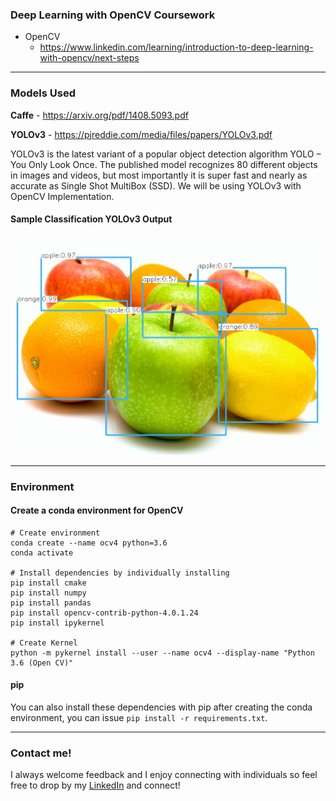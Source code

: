### Deep Learning with OpenCV Coursework

* OpenCV
  + https://www.linkedin.com/learning/introduction-to-deep-learning-with-opencv/next-steps

_____________________________________________________________________________________________

### Models Used

**Caffe** - https://arxiv.org/pdf/1408.5093.pdf

**YOLOv3** - https://pjreddie.com/media/files/papers/YOLOv3.pdf

YOLOv3 is the latest variant of a popular object detection algorithm YOLO – You Only Look Once. The published 
model recognizes 80 different objects in images and videos, but most importantly it is super fast and nearly 
as accurate as Single Shot MultiBox (SSD). We will be using YOLOv3 with OpenCV Implementation.

#### Sample Classification YOLOv3 Output
![Image](https://raw.githubusercontent.com/davidtnly/DeepLearning/master/03-opencv4-course/Images/fruit_YOLOv3_output.jpg)

_____________________________________________________________________________________________

### Environment

#### Create a conda environment for OpenCV

```
# Create environment
conda create --name ocv4 python=3.6
conda activate

# Install dependencies by individually installing
pip install cmake
pip install numpy
pip install pandas
pip install opencv-contrib-python-4.0.1.24
pip install ipykernel

# Create Kernel
python -m pykernel install --user --name ocv4 --display-name "Python 3.6 (Open CV)"
```

#### pip
You can also install these dependencies with pip after creating the conda environment, you can issue ```pip install -r requirements.txt```.

_____________________________________________________________________________________________

### Contact me!

I always welcome feedback and I enjoy connecting with individuals so feel free to drop by my [LinkedIn](https://www.linkedin.com/in/davidtly) and connect!
